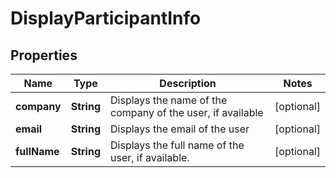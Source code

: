 
# DisplayParticipantInfo

## Properties
Name | Type | Description | Notes
------------ | ------------- | ------------- | -------------
**company** | **String** | Displays the name of the company of the user, if available |  [optional]
**email** | **String** | Displays the email of the user |  [optional]
**fullName** | **String** | Displays the full name of the user, if available.  |  [optional]




